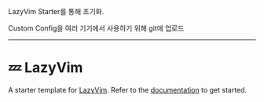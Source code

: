 
LazyVim Starter를 통해 초기화.

Custom Config을 여러 기기에서 사용하기 위해 git에 업로드

--- 

# 💤 LazyVim

A starter template for [LazyVim](https://github.com/LazyVim/LazyVim).
Refer to the [documentation](https://lazyvim.github.io/installation) to get started.
